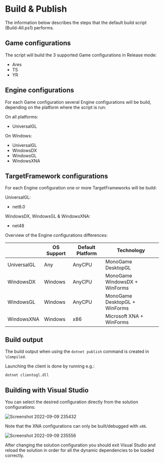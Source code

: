 # Build & Publish #

The information below describes the steps that the default build script (Build-All.ps1) performs.

Game configurations
-------------------

The script will build the 3 supported Game configurations in Release mode:
* Ares
* TS
* YR

Engine configurations
---------------------

For each Game configuration several Engine configurations will be build, depending on the platform where the script is run:

On all platforms:
* UniversalGL

On Windows:
* UniversalGL
* WindowsDX
* WindowsGL
* WindowsXNA

TargetFramework configurations
------------------------------

For each Engine configuration one or more TargetFrameworks will be build:

UniversalGL:
* net8.0

WindowsDX, WindowsGL & WindowsXNA:
* net48

Overview of the Engine configurations differences:

| | OS Support | Default Platform | Technology |
| - | ---------- | -------- | ---------- |
| UniversalGL | Any | AnyCPU | MonoGame DesktopGL |
| WindowsDX | Windows | AnyCPU | MonoGame WindowsDX + WinForms |
| WindowsGL | Windows | AnyCPU | MonoGame DesktopGL + WinForms |
| WindowsXNA | Windows | x86 | Microsoft XNA + WinForms |

Build output
------------

The build output when using the `dotnet publish` command is created in `\Compiled`.

Launching the client is done by running e.g.:

`dotnet clientogl.dll`

Building with Visual Studio
---------------------------

You can select the desired configuration directly from the solution configurations:

![Screenshot 2022-09-09 235432](https://user-images.githubusercontent.com/25006126/189451063-28418a7b-47f4-47b3-9d8b-512c598284ac.png)

Note that the XNA configurations can only be built/debugged with `x86`.

![Screenshot 2022-09-09 235556](https://user-images.githubusercontent.com/25006126/189451170-d90f665e-19d1-4e6b-a9df-a4994eb143a9.png)

After changing the solution configuration you should exit Visual Studio and reload the solution in order for all the dynamic dependencies to be loaded correctly.